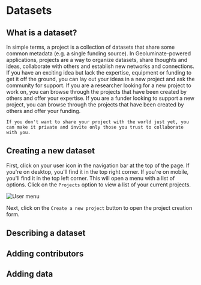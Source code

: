 # Datasets

## What is a dataset?

In simple terms, a project is a collection of datasets that share some common metadata (e.g. a single funding source). In Geoluminate-powered applications, projects are a way to organize datasets, share thoughts and ideas, collaborate with others and establish new networks and connections.
If you have an exciting idea but lack the expertise, equipment or funding to get it off the ground, you can lay out your ideas in a new project and ask the community for support. If you are a researcher looking for a new project to work on, you can browse through the projects that have been created by others and offer your expertise. If you are a funder looking to support a new project, you can browse through the projects that have been created by others and offer your funding. 

```{hint}
If you don't want to share your project with the world just yet, you can make it private and invite only those you trust to collaborate with you. 
```

## Creating a new dataset

First, click on your user icon in the navigation bar at the top of the page. If you're on desktop, you'll find it in the top right corner. If you're on mobile, you'll find it in the top left corner. This will open a menu with a list of options. Click on the `Projects` option to view a list of your current projects. 

![User menu](../images/user_menu.png)

Next, click on the `Create a new project` button to open the project creation form.


## Describing a dataset





## Adding contributors




## Adding data
